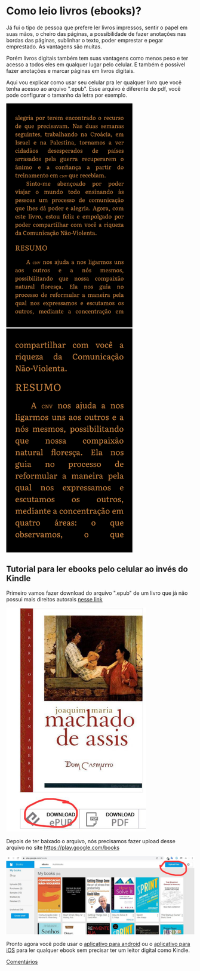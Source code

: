 # Como leio livros (ebooks)?

Já fui o tipo de pessoa que prefere ler livros impressos, sentir o papel em suas mãos, o cheiro das páginas, a possibilidade de fazer anotações nas bordas das páginas, sublinhar o texto, poder emprestar e pegar emprestado. As vantagens são muitas. 

Porém livros digitais também tem suas vantagens como menos peso e ter acesso a todos eles em qualquer lugar pelo celular. E também é possível fazer anotações e marcar páginas em livros digitais.

Aqui vou explicar como usar seu celular pra ler qualquer livro que você tenha acesso ao arquivo ".epub". Esse arquivo é diferente de pdf, você pode configurar o tamanho da letra por exemplo.

<div>
  <img src="/como_leio_livros_ebooks-imagens/fig1.png" height=600>
  <img src="/como_leio_livros_ebooks-imagens/fig2.png" height=600>
</div>

## Tutorial para ler ebooks pelo celular ao invés do Kindle

Primeiro vamos fazer download do arquivo ".epub" de um livro que já não possui mais direitos autorais [nesse link](http://lelivros.love/book/dom-casmurro-machado-de-assis-epub-pdf-mobi/)

<img src="/como_leio_livros_ebooks-imagens/fig3.jpeg" height=600>

Depois de ter baixado o arquivo, nós precisamos fazer upload desse arquivo no site https://play.google.com/books

<img src="/como_leio_livros_ebooks-imagens/fig4.jpeg">

Pronto agora você pode usar o [aplicativo para android](https://play.google.com/store/apps/details?id=com.google.android.apps.books) ou o [aplicativo para iOS](https://apps.apple.com/us/app/google-play-books/id400989007) para ler qualquer ebook sem precisar ter um leitor digital como Kindle.

[Comentários](https://github.com/JpOnline/Blog/issues/8)
